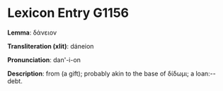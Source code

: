 # Lexicon Entry G1156

**Lemma**: δάνειον

**Transliteration (xlit)**: dáneion

**Pronunciation**: dan'-i-on

**Description**:
from  (a gift); probably akin to the base of δίδωμι; a loan:--debt.
